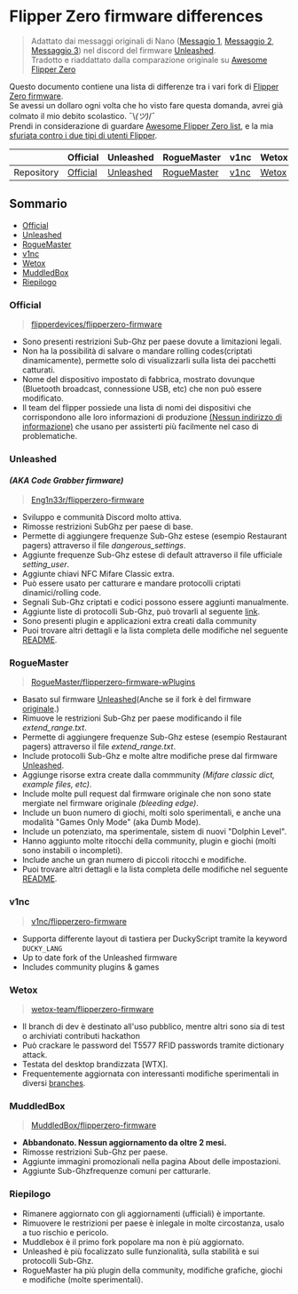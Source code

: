 # **Flipper Zero firmware differences**

> Adattato dai messaggi originali di Nano ([Messagio 1](discord.com/users/597435984925294620), [Messaggio 2](https://discord.com/channels/937479784148115456/937489970007003166/970666146804170792), [Messaggio 3](https://discord.com/channels/937479784148115456/937489970007003166/970666162247581806)) nel discord del firmware [Unleashed](#unleashed).  
Tradotto e riaddattato dalla comparazione originale su [Awesome Flipper Zero](https://github.com/djsime1/awesome-flipperzero/blob/main/Firmwares.md)

Questo documento contiene una lista di differenze tra i vari fork di [Flipper Zero firmware](#official).  
Se avessi un dollaro ogni volta che ho visto fare questa domanda, avrei già colmato il mio debito scolastico. ¯\\*(ツ)*/¯  
Prendi in considerazione di guardare [Awesome Flipper Zero list](https://github.com/djsime1/awesome-flipperzero), e la mia [sfuriata contro i due tipi di utenti Flipper](https://gist.github.com/djsime1/73adaaf24f20b8bb70c4d4854431b0f1).

| |Official |Unleashed |RogueMaster |v1nc |Wetox |MuddleBox |
|-|-|-|-|-|-|-|
|Repository |[Official](https://github.com/flipperdevices/flipperzero-firmware) |[Unleashed](https://github.com/Eng1n33r/flipperzero-firmware) |[RogueMaster](https://github.com/RogueMaster/flipperzero-firmware-wPlugins) |[v1nc](https://github.com/v1nc/flipperzero-firmware) |[Wetox](https://github.com/wetox-team/flipperzero-firmware) |[MuddleBox](https://github.com/MuddledBox/flipperzero-firmware) |

## Sommario

- [Official](#official)
- [Unleashed](#unleashed)
- [RogueMaster](#roguemaster)
- [v1nc](#v1nc)
- [Wetox](#wetox)
- [MuddledBox](#muddledbox)
- [Riepilogo](#riepilogo)

### **Official**

> [flipperdevices/flipperzero-firmware](https://github.com/flipperdevices/flipperzero-firmware)

- Sono presenti restrizioni Sub-Ghz per paese dovute a limitazioni legali.
- Non ha la possibilità di salvare o mandare rolling codes(criptati dinamicamente), permette solo di visualizzarli sulla lista dei pacchetti catturati.
- Nome del dispositivo impostato di fabbrica, mostrato dovunque (Bluetooth broadcast, connessione USB, etc) che non può essere modificato.
- Il team del flipper possiede una lista di nomi dei dispositivi che corrispondono alle loro informazioni di produzione [(Nessun indirizzo di informazione)](https://discord.com/channels/740930220399525928/765282833744265246/971881286543224852) che usano per assisterti più facilmente nel caso di problematiche.

### **Unleashed**

#### *(AKA Code Grabber firmware)*

> [Eng1n33r/flipperzero-firmware](https://github.com/Eng1n33r/flipperzero-firmware)

- Sviluppo e communità Discord molto attiva.
- Rimosse restrizioni SubGhz per paese di base.
- Permette di aggiungere frequenze Sub-Ghz estese (esempio Restaurant pagers) attraverso il file *dangerous_settings*.
- Aggiunte frequenze Sub-Ghz estese di default attraverso il file ufficiale *setting_user*.
- Aggiunte chiavi NFC Mifare Classic extra.
- Può essere usato per catturare e mandare protocolli criptati dinamici/rolling code.
- Segnali Sub-Ghz criptati e codici possono essere aggiunti manualmente.
- Aggiunte liste di protocolli Sub-Ghz, può trovarli al seguente [link](https://github.com/Eng1n33r/flipperzero-firmware#current-modified-and-new-subghz-protocols-list).
- Sono presenti plugin e applicazioni extra creati dalla community
- Puoi trovare altri dettagli e la lista completa delle modifiche nel seguente [README](https://github.com/Eng1n33r/flipperzero-firmware#readme).

### **RogueMaster**

> [RogueMaster/flipperzero-firmware-wPlugins](https://github.com/RogueMaster/flipperzero-firmware-wPlugins)

- Basato sul firmware [Unleashed](#unleashed)(Anche se il fork è del firmware [originale](#official).)
- Rimuove le restrizioni Sub-Ghz per paese modificando il file *extend_range.txt*.
- Permette di aggiungere frequenze Sub-Ghz estese (esempio Restaurant pagers) attraverso il file *extend_range.txt*.
- Include protocolli Sub-Ghz e molte altre modifiche prese dal firmware [Unleashed](#unleashed).
- Aggiunge risorse extra create dalla commmunity *(Mifare classic dict, example files, etc)*.
- Include molte pull request dal firmware originale che non sono state mergiate nel firmware originale *(bleeding edge)*.
- Include un buon numero di giochi, molti solo sperimentali, e anche una modalità "Games Only Mode" (aka Dumb Mode).
- Include un potenziato, ma sperimentale, sistem di nuovi "Dolphin Level".
- Hanno aggiunto molte ritocchi della community, plugin e giochi (molti sono instabili o incompleti).
- Include anche un gran numero di piccoli ritocchi e modifiche.
- Puoi trovare altri dettagli e la lista completa delle modifiche nel seguente [README](https://github.com/RogueMaster/flipperzero-firmware-wPlugins#readme).

### **v1nc**

> [v1nc/flipperzero-firmware](https://github.com/v1nc/flipperzero-firmware)

- Supporta differente layout di tastiera per DuckyScript tramite la keyword `DUCKY_LANG`
- Up to date fork of the Unleashed firmware
- Includes community plugins & games

### **Wetox**

> [wetox-team/flipperzero-firmware](https://github.com/wetox-team/flipperzero-firmware)

- Il branch di dev è destinato all'uso pubblico, mentre altri sono sia di test o archiviati contributi hackathon
- Può crackare le password del T5577 RFID passwords tramite dictionary attack.
- Testata del desktop brandizzata [WTX].
- Frequentemente aggiornata con interessanti modifiche sperimentali in diversi [branches](https://github.com/wetox-team/flipperzero-firmware/branches).

### **MuddledBox**

> [MuddledBox/flipperzero-firmware](https://github.com/MuddledBox/flipperzero-firmware)

- **Abbandonato. Nessun aggiornamento da oltre 2 mesi.**
- Rimosse restrizioni Sub-Ghz per paese.
- Aggiunte immagini promozionali nella pagina About delle impostazioni.
- Aggiunte Sub-Ghzfrequenze comuni per catturarle.

### **Riepilogo**

- Rimanere aggiornato con gli aggiornamenti (ufficiali) è importante.
- Rimuovere le restrizioni per paese è inlegale in molte circostanza, usalo a tuo rischio e pericolo.
- Muddlebox è il primo fork popolare ma non è più aggiornato.
- Unleashed è più focalizzato sulle funzionalità, sulla stabilità e sui protocolli Sub-Ghz.
- RogueMaster ha più plugin della community, modifiche grafiche, giochi e modifiche (molte sperimentali).
